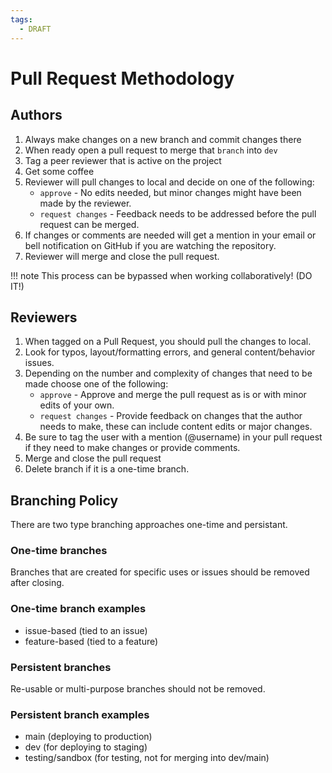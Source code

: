 ```yaml
---
tags:
  - DRAFT
---
```


# Pull Request Methodology

## Authors

1. Always make changes on a new branch and commit changes there
2. When ready open a pull request to merge that `branch` into `dev`
3. Tag a peer reviewer that is active on the project
4. Get some coffee
5. Reviewer will pull changes to local and decide on one of the following:
    - `approve` - No edits needed, but minor changes might have been made by the reviewer.
    - `request changes` - Feedback needs to be addressed before the pull request can be merged.
6. If changes or comments are needed will get a mention in your email or bell notification on GitHub if you are watching the repository.
7. Reviewer will merge and close the pull request.

!!! note
    This process can be bypassed when working collaboratively! (DO IT!)

## Reviewers

1. When tagged on a Pull Request, you should pull the changes to local.
2. Look for typos, layout/formatting errors, and general content/behavior issues.
3. Depending on the number and complexity of changes that need to be made choose one of the following:
    - `approve` - Approve and merge the pull request as is or with minor edits of your own.
    - `request changes` - Provide feedback on changes that the author needs to make, these can include content edits or major changes.
4. Be sure to tag the user with a mention (@username) in your pull request if they need to make changes or provide comments.
5. Merge and close the pull request
6. Delete branch if it is a one-time branch.

## Branching Policy

There are two type branching approaches one-time and persistant.

### One-time branches

Branches that are created for specific uses or issues should be removed after closing.

### One-time branch examples

- issue-based (tied to an issue)
- feature-based (tied to a feature)

### Persistent branches

Re-usable or multi-purpose branches should not be removed.

### Persistent branch examples

- main (deploying to production)
- dev (for deploying to staging)
- testing/sandbox (for testing, not for merging into dev/main)
